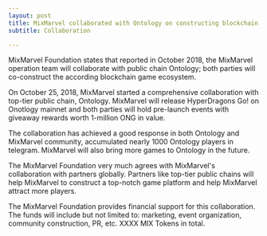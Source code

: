 ```yaml
---
layout: post
title: MixMarvel collaborated with Ontology on constructing blockchain game ecosystem
subtitle: Collaboration

---
```


MixMarvel Foundation states that reported in October 2018, the MixMarvel operation team will collaborate with public chain Ontology; both parties will co-construct the according blockchain game ecosystem.

On October 25, 2018, MixMarvel started a comprehensive collaboration with top-tier public chain, Ontology. MixMarvel will release HyperDragons Go! on Onotlogy mainnet and both parties will hold pre-launch events with giveaway rewards worth 1-million ONG in value.

The collaboration has achieved a good response in both Ontology and MixMarvel community, accumulated nearly 1000 Ontology players in telegram. MixMarvel will also bring more games to Ontology in the future.

The MixMarvel Foundation very much agrees with MixMarvel's collaboration with partners globally. Partners like top-tier public chains will help MixMarvel to construct a top-notch game platform and help MixMarvel attract more players. 

The MixMarvel Foundation provides financial support for this collaboration. The funds will include but not limited to: marketing, event organization, community construction, PR, etc. XXXX MIX Tokens in total. 

